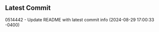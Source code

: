 
## Latest Commit
0514442 - Update README with latest commit info (2024-08-29 17:00:33 -0400) <Yunxi-Zhou>
